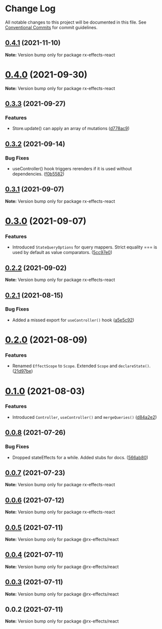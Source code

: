# Change Log

All notable changes to this project will be documented in this file.
See [Conventional Commits](https://conventionalcommits.org) for commit guidelines.

## [0.4.1](https://github.com/mnasyrov/rx-effects/compare/v0.4.0...v0.4.1) (2021-11-10)

**Note:** Version bump only for package rx-effects-react

# [0.4.0](https://github.com/mnasyrov/rx-effects/compare/v0.3.3...v0.4.0) (2021-09-30)

**Note:** Version bump only for package rx-effects-react

## [0.3.3](https://github.com/mnasyrov/rx-effects/compare/v0.3.2...v0.3.3) (2021-09-27)

### Features

- Store.update() can apply an array of mutations ([d778ac9](https://github.com/mnasyrov/rx-effects/commit/d778ac99549a9ac1887ea03ab77d5f0fa6527d1f))

## [0.3.2](https://github.com/mnasyrov/rx-effects/compare/v0.3.1...v0.3.2) (2021-09-14)

### Bug Fixes

- useController() hook triggers rerenders if it is used without dependencies. ([f0b5582](https://github.com/mnasyrov/rx-effects/commit/f0b5582b7e801bd86882694d8d7dbb5456ca33bb))

## [0.3.1](https://github.com/mnasyrov/rx-effects/compare/v0.3.0...v0.3.1) (2021-09-07)

**Note:** Version bump only for package rx-effects-react

# [0.3.0](https://github.com/mnasyrov/rx-effects/compare/v0.2.2...v0.3.0) (2021-09-07)

### Features

- Introduced `StateQueryOptions` for query mappers. Strict equality === is used by default as value comparators. ([5cc97e0](https://github.com/mnasyrov/rx-effects/commit/5cc97e0f7ab1623ffbdc133e5bfbe63911d68b56))

## [0.2.2](https://github.com/mnasyrov/rx-effects/compare/v0.2.1...v0.2.2) (2021-09-02)

**Note:** Version bump only for package rx-effects-react

## [0.2.1](https://github.com/mnasyrov/rx-effects/compare/v0.2.0...v0.2.1) (2021-08-15)

### Bug Fixes

- Added a missed export for `useController()` hook ([a5e5c92](https://github.com/mnasyrov/rx-effects/commit/a5e5c92da8a288f44c41dac2cb70c96d788eea38))

# [0.2.0](https://github.com/mnasyrov/rx-effects/compare/v0.1.0...v0.2.0) (2021-08-09)

### Features

- Renamed `EffectScope` to `Scope`. Extended `Scope` and `declareState()`. ([21d97be](https://github.com/mnasyrov/rx-effects/commit/21d97be080897f33f674d461397e8f1e86ac8eef))

# [0.1.0](https://github.com/mnasyrov/rx-effects/compare/v0.0.8...v0.1.0) (2021-08-03)

### Features

- Introduced `Controller`, `useController()` and `mergeQueries()` ([d84a2e2](https://github.com/mnasyrov/rx-effects/commit/d84a2e2b8d1f57ca59e9664004de844a1f8bcf1f))

## [0.0.8](https://github.com/mnasyrov/rx-effects/compare/v0.0.7...v0.0.8) (2021-07-26)

### Bug Fixes

- Dropped stateEffects for a while. Added stubs for docs. ([566ab80](https://github.com/mnasyrov/rx-effects/commit/566ab8085b6e493942bf908e3000097561a14724))

## [0.0.7](https://github.com/mnasyrov/rx-effects/compare/v0.0.6...v0.0.7) (2021-07-23)

**Note:** Version bump only for package rx-effects-react

## [0.0.6](https://github.com/mnasyrov/rx-effects/compare/v0.0.5...v0.0.6) (2021-07-12)

**Note:** Version bump only for package rx-effects-react

## [0.0.5](https://github.com/mnasyrov/rx-effects/compare/v0.0.4...v0.0.5) (2021-07-11)

**Note:** Version bump only for package @rx-effects/react

## [0.0.4](https://github.com/mnasyrov/rx-effects/compare/v0.0.3...v0.0.4) (2021-07-11)

**Note:** Version bump only for package @rx-effects/react

## [0.0.3](https://github.com/mnasyrov/rx-effects/compare/v0.0.2...v0.0.3) (2021-07-11)

**Note:** Version bump only for package @rx-effects/react

## 0.0.2 (2021-07-11)

**Note:** Version bump only for package @rx-effects/react
